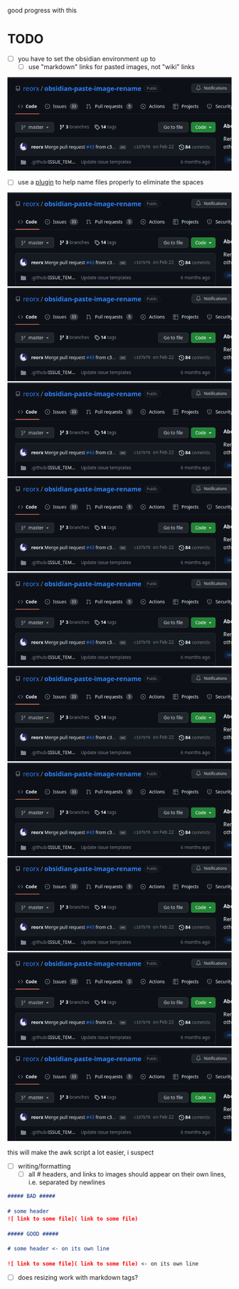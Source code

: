 good progress with this

# TODO
- [ ] you have to set the obsidian environment up to
    - [ ] use "markdown" links for pasted images, not "wiki" links

![](img/replace-me.png)
- [ ] use a [plugin](https://forum.obsidian.md/t/paste-image-rename-plugin/35480) to help name files properly to eliminate the spaces

![](img/paste-image-rename-plugin.png)
![](img/paste-image-rename-plugin.png)
![](img/paste-image-rename-plugin.png)
![](img/paste-image-rename-plugin.png)
![](img/paste-image-rename-plugin.png)
![](img/paste-image-rename-plugin.png)
![](img/paste-image-rename-plugin.png)
![](img/paste-image-rename-plugin.png)
![](img/paste-image-rename-plugin.png)
![](img/paste-image-rename-plugin.png)


 this will make the awk script a lot easier, i suspect

- [ ] writing/formatting
    - [ ] all \# headers, and links to images should appear on their own lines, i.e. separated by newlines

```markdown
##### BAD #####

# some header
![ link to some file]( link to some file)

##### GOOD #####

# some header <- on its own line

![ link to some file]( link to some file) <- on its own line
```

- [ ] does resizing work with markdown tags?
